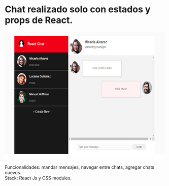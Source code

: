 # Chat realizado solo con estados y props de React.

<p align="left">
  <img height="400" src="./Captura de pantalla de 2021-08-31 16-25-31.png" />
</p>

Funcionalidades: mandar mensajes, navegar entre chats, agregar chats nuevos.
<br/>
Stack: React Js y CSS modules.
